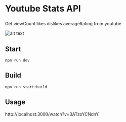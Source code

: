 # Youtube Stats API
###
Get viewCount likes dislikes averageRating from youtube

![alt text](https://i.imgur.com/QrYJoOC.png)

## Start
```
npm run dev
```

## Build

```
npm run start:build
```

## Usage
http://localhost:3000/watch?v=3ATzoYCNdnY


